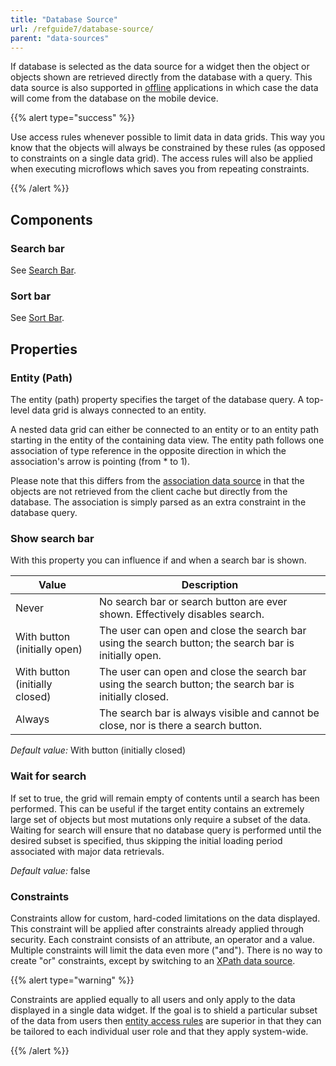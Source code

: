 ```yaml
---
title: "Database Source"
url: /refguide7/database-source/
parent: "data-sources"
---
```



If database is selected as the data source for a widget then the object or objects shown are retrieved directly from the database with a query. This data source is also supported in [offline](/refguide7/offline/) applications in which case the data will come from the database on the mobile device. 

{{% alert type="success" %}}

Use access rules whenever possible to limit data in data grids. This way you know that the objects will always be constrained by these rules (as opposed to constraints on a single data grid). The access rules will also be applied when executing microflows which saves you from repeating constraints.

{{% /alert %}}

## Components

### Search bar

See [Search Bar](/refguide7/search-bar/).

### Sort bar

See [Sort Bar](/refguide7/sort-bar/).

## Properties

### Entity (Path)

The entity (path) property specifies the target of the database query. A top-level data grid is always connected to an entity.

A nested data grid can either be connected to an entity or to an entity path starting in the entity of the containing data view. The entity path follows one association of type reference in the opposite direction in which the association's arrow is pointing (from * to 1).

Please note that this differs from the [association data source](/refguide7/association-source/) in that the objects are not retrieved from the client cache but directly from the database. The association is simply parsed as an extra constraint in the database query.

### Show search bar

With this property you can influence if and when a search bar is shown.

| Value | Description |
| --- | --- |
| Never | No search bar or search button are ever shown. Effectively disables search. |
| With button (initially open) | The user can open and close the search bar using the search button; the search bar is initially open. |
| With button (initially closed) | The user can open and close the search bar using the search button; the search bar is initially closed. |
| Always | The search bar is always visible and cannot be close, nor is there a search button. |

_Default value:_ With button (initially closed)

### Wait for search

If set to true, the grid will remain empty of contents until a search has been performed. This can be useful if the target entity contains an extremely large set of objects but most mutations only require a subset of the data. Waiting for search will ensure that no database query is performed until the desired subset is specified, thus skipping the initial loading period associated with major data retrievals.

_Default value:_ false

### Constraints

Constraints allow for custom, hard-coded limitations on the data displayed. This constraint will be applied after constraints already applied through security. Each constraint consists of an attribute, an operator and a value. Multiple constraints will limit the data even more ("and"). There is no way to create "or" constraints, except by switching to an [XPath data source](/refguide7/xpath-source/).

{{% alert type="warning" %}}

Constraints are applied equally to all users and only apply to the data displayed in a single data widget. If the goal is to shield a particular subset of the data from users then [entity access rules](/refguide7/access-rules/) are superior in that they can be tailored to each individual user role and that they apply system-wide.

{{% /alert %}}
